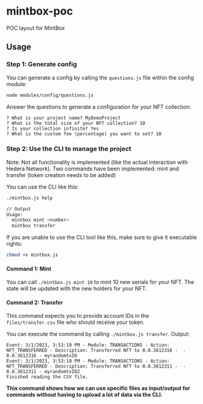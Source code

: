 # mintbox-poc
POC layout for MintBox

## Usage

### Step 1: Generate config

You can generate a config by calling the `questions.js` file within the config module:

```bash
node modules/config/questions.js
```

Answer the questions to generate a configuration for your NFT collection:

```
? What is your project name? MyDemoProject
? What is the total size of your NFT collection? 10
? Is your collection infinite? Yes
? What is the custom fee (percentage) you want to set? 10
```

### Step 2: Use the CLI to manage the project

Note: Not all functionality is implemented (like the actual interaction with Hedera Network). Two commands have been implemented: mint and transfer (token creation needs to be added)

You can use the CLI like this:

```bash
./mintbox.js help

// Output
Usage:
  mintbox mint <number>
  mintbox transfer
```

If you are unable to use the CLI tool like this, make sure to give it executable rights:

```sh
chmod +x mintbox.js
```

#### Command 1: Mint
You can call `./mintbox.js mint 10` to mint 10 new serials for your NFT. The state will be updated with the new holders for your NFT.

#### Command 2: Transfer
This command expects you to provide account IDs in the `files/transfer.csv` file who should receive your token.

You can execute the command by calling `./mintbox.js transfer`. Output:

```text
Event: 3/1/2023, 3:53:19 PM - Module: TRANSACTIONS - Action: NFT_TRANSFERRED - Description: Transferred NFT to 0.0.3612316 -  - 0.0.3612316 - myrandomtxID
Event: 3/1/2023, 3:53:19 PM - Module: TRANSACTIONS - Action: NFT_TRANSFERRED - Description: Transferred NFT to 0.0.3612311 -  - 0.0.3612311 - myrandomtxID2
Finished reading the CSV file.
```

**This command shows how we can use specific files as input/output for commands without having to upload a lot of data via the CLI.**